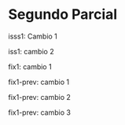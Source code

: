 # Segundo Parcial

isss1: Cambio 1

iss1: cambio 2

fix1: cambio 1

fix1-prev: cambio 1

fix1-prev: cambio 2

fix1-prev: cambio 3